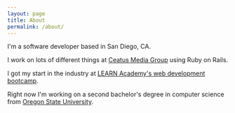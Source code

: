 ```yaml
---
layout: page
title: About
permalink: /about/
---
```


I'm a software developer based in San Diego, CA.

I work on lots of different things at [Ceatus Media Group](http://www.ceatus.com/) using Ruby on Rails.

I got my start in the industry at [LEARN Academy's web development bootcamp](https://www.learnacademy.org/).

Right now I'm working on a second bachelor's degree in computer science from [Oregon State University](http://eecs.oregonstate.edu/online-cs-students).
